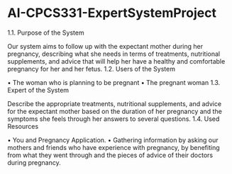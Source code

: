 # AI-CPCS331-ExpertSystemProject
1.1. Purpose of the System


Our system aims to follow up with the expectant mother during her pregnancy, describing what she needs in terms of treatments, nutritional supplements, and advice that will help her have a healthy and comfortable pregnancy for her and her fetus.
1.2. Users of the System


• The woman who is planning to be pregnant
• The pregnant woman
1.3. Expert of the System


Describe the appropriate treatments, nutritional supplements, and advice for the expectant mother based on the duration of her pregnancy and the symptoms she feels through her answers to several questions. 
1.4. Used Resources


• You and Pregnancy Application.
• Gathering information by asking our mothers and friends who have experience with pregnancy, by benefiting from what they went through and the pieces of advice of their doctors during pregnancy.
